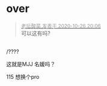 # over


<div class="quote"><blockquote><font size="2"><a href="https://www.hostloc.com/forum.php?mod=redirect&amp;goto=findpost&amp;pid=9355762&amp;ptid=758704" target="_blank"><font color="#999999">老坛酸菜 发表于 2020-10-26 20:06</font></a></font><br />
可以这有吗?</blockquote></div><br />
/????

这就是MJJ 名媛吗？<img src="static/image/smiley/default/lol.gif" smilieid="12" border="0" alt="" />

115 想换个pro
